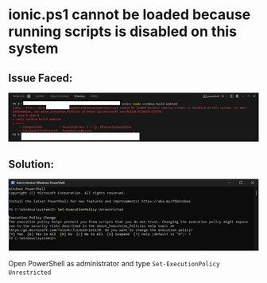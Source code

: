 # ionic.ps1 cannot be loaded because running scripts is disabled on this system

## Issue Faced:

![ps1 cannot be loaded](/img/ps1-cannot-be-loaded.png)

## Solution:

![](/img/power-shell-set-executionpolicy.png)

Open PowerShell as administrator and type `Set-ExecutionPolicy Unrestricted`